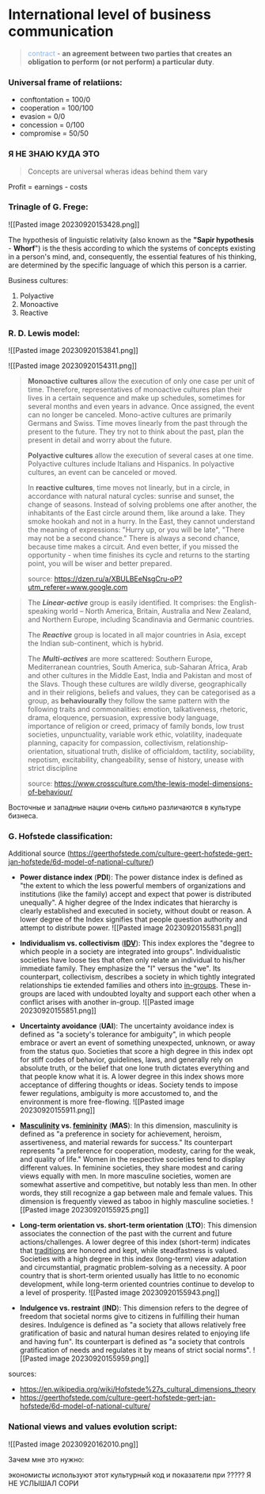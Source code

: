 
# International level of business communication

> <font color="#8db3e2">contract</font> - **an agreement between two parties that creates an obligation to perform (or not perform) a particular duty**.

### Universal frame of relatiions:
- conftontation = 100/0
- cooperation = 100/100
- evasion = 0/0
- concession = 0/100
- compromise = 50/50

### Я НЕ ЗНАЮ КУДА ЭТО
> Concepts are universal wheras ideas behind them vary

Profit = earnings - costs

### Trinagle of G. Frege:

![[Pasted image 20230920153428.png]]

The hypothesis of linguistic relativity (also known as the **"Sapir hypothesis** - **Whorf**") is the thesis according to which the systems of concepts existing in a person's mind, and, consequently, the essential features of his thinking, are determined by the specific language of which this person is a carrier.


Business cultures:
1. Polyactive 
2. Monoactive
3. Reactive


### R. D. Lewis model: 
![[Pasted image 20230920153841.png]]

![[Pasted image 20230920154311.png]]

> **Monoactive** **cultures** allow the execution of only one case per unit of time. Therefore, representatives of monoactive cultures plan their lives in a certain sequence and make up schedules, sometimes for several months and even years in advance. Once assigned, the event can no longer be canceled. Mono-active cultures are primarily Germans and Swiss. Time moves linearly from the past through the present to the future. They try not to think about the past, plan the present in detail and worry about the future.
> 
> **Polyactive cultures** allow the execution of several cases at one time. Polyactive cultures include Italians and Hispanics. In polyactive cultures, an event can be canceled or moved.
> 
> In **reactive cultures**, time moves not linearly, but in a circle, in accordance with natural natural cycles: sunrise and sunset, the change of seasons. Instead of solving problems one after another, the inhabitants of the East circle around them, like around a lake. They smoke hookah and not in a hurry. In the East, they cannot understand the meaning of expressions: "Hurry up, or you will be late", "There may not be a second chance." There is always a second chance, because time makes a circuit. And even better, if you missed the opportunity - when time finishes its cycle and returns to the starting point, you will be wiser and better prepared.
> 
>source: https://dzen.ru/a/XBULBEeNsgCru-oP?utm_referer=www.google.com

>The **_Linear-active_** group is easily identified. It comprises: the English-speaking world – North America, Britain, Australia and New Zealand, and Northern Europe, including Scandinavia and Germanic countries.
>
>The **_Reactive_** group is located in all major countries in Asia, except the Indian sub-continent, which is hybrid.
>
>The **_Multi-actives_** are more scattered: Southern Europe, Mediterranean countries, South America, sub-Saharan Africa, Arab and other cultures in the Middle East, India and Pakistan and most of the Slavs. Though these cultures are wildly diverse, geographically and in their religions, beliefs and values, they can be categorised as a group, as **behaviourally** they follow the same pattern with the following traits and commonalities: emotion, talkativeness, rhetoric, drama, eloquence, persuasion, expressive body language, importance of religion or creed, primacy of family bonds, low trust societies, unpunctuality, variable work ethic, volatility, inadequate planning, capacity for compassion, collectivism, relationship-orientation, situational truth, dislike of officialdom, tactility, sociability, nepotism, excitability, changeability, sense of history, unease with strict discipline
>
>source: https://www.crossculture.com/the-lewis-model-dimensions-of-behaviour/


Восточные и западные нации очень сильно различаются в культуре бизнеса.

### G. Hofstede classification: 

Additional source (https://geerthofstede.com/culture-geert-hofstede-gert-jan-hofstede/6d-model-of-national-culture/)

- **Power distance index** (**PDI**): The power distance index is defined as "the extent to which the less powerful members of organizations and institutions (like the family) accept and expect that power is distributed unequally". A higher degree of the Index indicates that hierarchy is clearly established and executed in society, without doubt or reason. A lower degree of the Index signifies that people question authority and attempt to distribute power.
![[Pasted image 20230920155831.png]]

- **Individualism vs. collectivism** (**[IDV](https://en.wikipedia.org/wiki/Individualism_Index "Individualism Index")**): This index explores the "degree to which people in a society are integrated into groups". Individualistic societies have loose ties that often only relate an individual to his/her immediate family. They emphasize the "I" versus the "we". Its counterpart, collectivism, describes a society in which tightly integrated relationships tie extended families and others into [in-groups](https://en.wikipedia.org/wiki/Ingroups_and_outgroups "Ingroups and outgroups"). These in-groups are laced with undoubted loyalty and support each other when a conflict arises with another in-group.
![[Pasted image 20230920155851.png]]

- **Uncertainty avoidance** (**UAI**): The uncertainty avoidance index is defined as "a society's tolerance for ambiguity", in which people embrace or avert an event of something unexpected, unknown, or away from the status quo. Societies that score a high degree in this index opt for stiff codes of behavior, guidelines, laws, and generally rely on absolute truth, or the belief that one lone truth dictates everything and that people know what it is. A lower degree in this index shows more acceptance of differing thoughts or ideas. Society tends to impose fewer regulations, ambiguity is more accustomed to, and the environment is more free-flowing.
![[Pasted image 20230920155911.png]]

- **[Masculinity](https://en.wikipedia.org/wiki/Masculinity "Masculinity") vs. [femininity](https://en.wikipedia.org/wiki/Femininity "Femininity")** (**MAS**): In this dimension, masculinity is defined as "a preference in society for achievement, heroism, assertiveness, and material rewards for success." Its counterpart represents "a preference for cooperation, modesty, caring for the weak, and quality of life." Women in the respective societies tend to display different values. In feminine societies, they share modest and caring views equally with men. In more masculine societies, women are somewhat assertive and competitive, but notably less than men. In other words, they still recognize a gap between male and female values. This dimension is frequently viewed as taboo in highly masculine societies.
![[Pasted image 20230920155925.png]]

- **Long-term orientation vs. short-term orientation** (**LTO**): This dimension associates the connection of the past with the current and future actions/challenges. A lower degree of this index (short-term) indicates that [traditions](https://en.wikipedia.org/wiki/Tradition "Tradition") are honored and kept, while steadfastness is valued. Societies with a high degree in this index (long-term) view adaptation and circumstantial, pragmatic problem-solving as a necessity. A poor country that is short-term oriented usually has little to no economic development, while long-term oriented countries continue to develop to a level of prosperity.
![[Pasted image 20230920155943.png]]

- **Indulgence vs. restraint** (**IND**): This dimension refers to the degree of freedom that societal norms give to citizens in fulfilling their human desires. Indulgence is defined as "a society that allows relatively free gratification of basic and natural human desires related to enjoying life and having fun". Its counterpart is defined as "a society that controls gratification of needs and regulates it by means of strict social norms".
![[Pasted image 20230920155959.png]]

sources: 
- https://en.wikipedia.org/wiki/Hofstede%27s_cultural_dimensions_theory
- https://geerthofstede.com/culture-geert-hofstede-gert-jan-hofstede/6d-model-of-national-culture/

### National views and values evolution script:

![[Pasted image 20230920162010.png]]

Зачем мне это нужно:

экономисты используют этот культурный код и показатели при ????? Я НЕ УСЛЫШАЛ СОРИ

